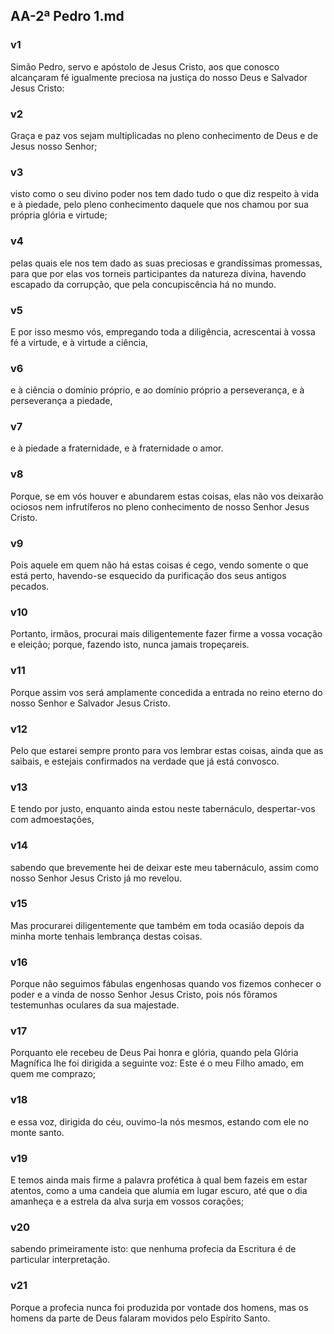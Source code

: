 ## AA-2ª Pedro 1.md
### v1
 Simão Pedro, servo e apóstolo de Jesus Cristo, aos que conosco alcançaram fé igualmente preciosa na justiça do nosso Deus e Salvador Jesus Cristo:
### v2
 Graça e paz vos sejam multiplicadas no pleno conhecimento de Deus e de Jesus nosso Senhor;
### v3
 visto como o seu divino poder nos tem dado tudo o que diz respeito à vida e à piedade, pelo pleno conhecimento daquele que nos chamou por sua própria glória e virtude;
### v4
 pelas quais ele nos tem dado as suas preciosas e grandíssimas promessas, para que por elas vos torneis participantes da natureza divina, havendo escapado da corrupção, que pela concupiscência há no mundo.
### v5
 E por isso mesmo vós, empregando toda a diligência, acrescentai à vossa fé a virtude, e à virtude a ciência,
### v6
 e à ciência o domínio próprio, e ao domínio próprio a perseverança, e à perseverança a piedade,
### v7
 e à piedade a fraternidade, e à fraternidade o amor.
### v8
 Porque, se em vós houver e abundarem estas coisas, elas não vos deixarão ociosos nem infrutíferos no pleno conhecimento de nosso Senhor Jesus Cristo.
### v9
 Pois aquele em quem não há estas coisas é cego, vendo somente o que está perto, havendo-se esquecido da purificação dos seus antigos pecados.
### v10
 Portanto, irmãos, procurai mais diligentemente fazer firme a vossa vocação e eleição; porque, fazendo isto, nunca jamais tropeçareis.
### v11
 Porque assim vos será amplamente concedida a entrada no reino eterno do nosso Senhor e Salvador Jesus Cristo.
### v12
 Pelo que estarei sempre pronto para vos lembrar estas coisas, ainda que as saibais, e estejais confirmados na verdade que já está convosco.
### v13
 E tendo por justo, enquanto ainda estou neste tabernáculo, despertar-vos com admoestações,
### v14
 sabendo que brevemente hei de deixar este meu tabernáculo, assim como nosso Senhor Jesus Cristo já mo revelou.
### v15
 Mas procurarei diligentemente que também em toda ocasião depois da minha morte tenhais lembrança destas coisas.
### v16
 Porque não seguimos fábulas engenhosas quando vos fizemos conhecer o poder e a vinda de nosso Senhor Jesus Cristo, pois nós fôramos testemunhas oculares da sua majestade.
### v17
 Porquanto ele recebeu de Deus Pai honra e glória, quando pela Glória Magnífica lhe foi dirigida a seguinte voz: Este é o meu Filho amado, em quem me comprazo;
### v18
 e essa voz, dirigida do céu, ouvimo-la nós mesmos, estando com ele no monte santo.
### v19
 E temos ainda mais firme a palavra profética à qual bem fazeis em estar atentos, como a uma candeia que alumia em lugar escuro, até que o dia amanheça e a estrela da alva surja em vossos corações;
### v20
 sabendo primeiramente isto: que nenhuma profecia da Escritura é de particular interpretação.
### v21
 Porque a profecia nunca foi produzida por vontade dos homens, mas os homens da parte de Deus falaram movidos pelo Espírito Santo.
